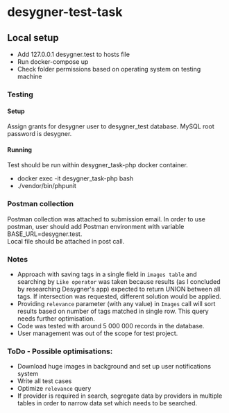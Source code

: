# desygner-test-task



## Local setup

- Add 127.0.0.1 desygner.test to hosts file
- Run docker-compose up
- Check folder permissions based on operating system on testing machine

### Testing
#### Setup
Assign grants for desygner user to desygner_test database. MySQL root password is desygner. 
#### Running
Test should be run within desygner_task-php docker container.
- docker exec -it desygner_task-php bash
- ./vendor/bin/phpunit

### Postman collection
Postman collection was attached to submission email. In order to use postman, user should add Postman environment with variable BASE_URL=desygner.test.  
Local file should be attached in post call.

### Notes
- Approach with saving tags in a single field in `images table` and searching by `Like operator` was taken because results (as I concluded by researching Desygner's app) expected to return UNION between all tags.
If intersection was requested, different solution would be applied. 
- Providing `relevance` parameter (with any value) in `Images` call will sort results based on number of tags matched in single row. This query needs further optimisation.
- Code was tested with around 5 000 000 records in the database.
- User management was out of the scope for test project.

### ToDo - Possible optimisations:
- Download huge images in background and set up user notifications system
- Write all test cases
- Optimize `relevance` query
- If provider is required in search, segregate data by providers in multiple tables in order to narrow data set which needs to be searched.

  

